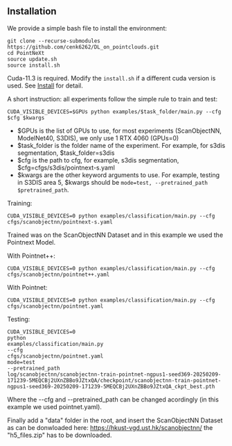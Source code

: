 ## Installation
We provide a simple bash file to install the environment:

```
git clone --recurse-submodules https://github.com/cenk6262/DL_on_pointclouds.git
cd PointNeXt
source update.sh
source install.sh
```
Cuda-11.3 is required. Modify the `install.sh` if a different cuda version is used. See [Install](docs/index.md) for detail. 



A short instruction: all experiments follow the simple rule to train and test: 

```
CUDA_VISIBLE_DEVICES=$GPUs python examples/$task_folder/main.py --cfg $cfg $kwargs
```
- $GPUs is the list of GPUs to use, for most experiments (ScanObjectNN, ModelNet40, S3DIS), we only use 1 RTX 4060 (GPUs=0)
- $task_folder is the folder name of the experiment. For example, for s3dis segmentation, $task_folder=s3dis
- $cfg is the path to cfg, for example, s3dis segmentation, $cfg=cfgs/s3dis/pointnext-s.yaml
- $kwargs are the other keyword arguments to use. For example, testing in S3DIS area 5, $kwargs should be `mode=test, --pretrained_path $pretrained_path`. 


Training:
```
CUDA_VISIBLE_DEVICES=0 python examples/classification/main.py --cfg cfgs/scanobjectnn/pointnext-s.yaml
```

Trained was on the ScanObjectNN Dataset and in this example we used the Pointnext Model.

With Pointnet++:
```
CUDA_VISIBLE_DEVICES=0 python examples/classification/main.py --cfg cfgs/scanobjectnn/pointnet++.yaml
```

With Pointnet:
```
CUDA_VISIBLE_DEVICES=0 python examples/classification/main.py --cfg cfgs/scanobjectnn/pointnet.yaml
```


Testing:
```
CUDA_VISIBLE_DEVICES=0
python
examples/classification/main.py
--cfg
cfgs/scanobjectnn/pointnet.yaml
mode=test
--pretrained_path
log/scanobjectnn/scanobjectnn-train-pointnet-ngpus1-seed369-20250209-171239-5MEQCBj2UXnZBBo9JZtxQA/checkpoint/scanobjectnn-train-pointnet-ngpus1-seed369-20250209-171239-5MEQCBj2UXnZBBo9JZtxQA_ckpt_best.pth
```

Where the --cfg and --pretrained_path can be changed acordingly (in this example we used  pointnet.yaml).

Finally add a "data" folder in the root, and insert the ScanObjectNN Dataset as can be donwloaded here: https://hkust-vgd.ust.hk/scanobjectnn/
the "h5_files.zip" has to be downloaded.



